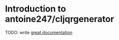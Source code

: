 # Introduction to antoine247/cljqrgenerator

TODO: write [great documentation](http://jacobian.org/writing/what-to-write/)
